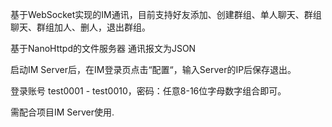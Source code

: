 <p>基于WebSocket实现的IM通讯，目前支持好友添加、创建群组、单人聊天、群组聊天、群组加人、删人，退出群组。 </p>
<p>基于NanoHttpd的文件服务器 通讯报文为JSON </p>
<p>启动IM Server后，在IM登录页点击“配置“，输入Server的IP后保存退出。</p>
<p>登录账号 test0001 - test0010，密码：任意8-16位字母数字组合即可。</p>
<p>需配合项目IM Server使用.</p>
